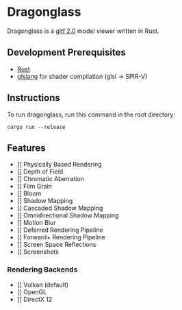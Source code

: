 # Dragonglass

Dragonglass is a [gltf 2.0](https://khronos.org/gltf) model viewer written in Rust.

## Development Prerequisites

* [Rust](https://www.rust-lang.org/)
* [glslang](https://github.com/KhronosGroup/glslang/releases/tag/master-tot) for shader compilation (glsl -> SPIR-V)

## Instructions

To run dragonglass, run this command in the root directory:

```
cargo run --release
```

## Features

- [] Physically Based Rendering
- [] Depth of Field
- [] Chromatic Aberration
- [] Film Grain
- [] Bloom
- [] Shadow Mapping
- [] Cascaded Shadow Mapping
- [] Omnidirectional Shadow Mapping
- [] Motion Blur
- [] Deferred Rendering Pipeline
- [] Forward+ Rendering Pipeline
- [] Screen Space Reflections
- [] Screenshots

### Rendering Backends

- [] Vulkan (default)
- [] OpenGL
- [] DirectX 12
